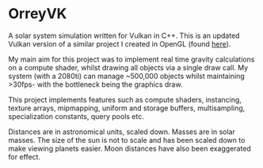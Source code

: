 # OrreyVK
A solar system simulation written for Vulkan in C++.
This is an updated Vulkan version of a similar project I created in OpenGL (found [here](https://github.com/EllAyling/OrreyGL)).

My main aim for this project was to implement real time gravity calculations on a compute shader, whilst drawing all objects via a single draw call. My system (with a 2080ti) can manage ~500,000 objects whilst maintaining >30fps- with the bottleneck being the graphics draw.

This project implements features such as compute shaders, instancing, texture arrays, mipmapping, uniform and storage buffers, multisampling, specialization constants, query pools etc.

Distances are in astronomical units, scaled down. Masses are in solar masses. The size of the sun is not to scale and has been scaled down to make viewing planets easier. Moon distances have also been exaggerated for effect.
